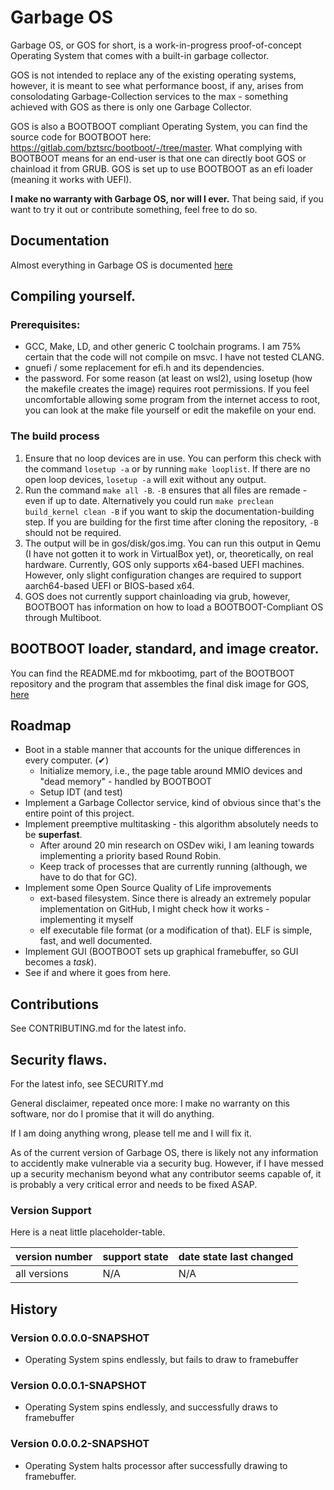 # Garbage OS
Garbage OS, or GOS for short, is a work-in-progress proof-of-concept Operating System that comes with a built-in garbage collector.

GOS is not intended to replace any of the existing operating systems, however, it is meant to see what performance boost, if any, arises from consolodating Garbage-Collection 
services to the max - something achieved with GOS as there is only one Garbage Collector. 

GOS is also a BOOTBOOT compliant Operating System, you can find the source code for BOOTBOOT here: https://gitlab.com/bztsrc/bootboot/-/tree/master.
What complying with BOOTBOOT means for an end-user is that one can directly boot GOS or chainload it from GRUB. GOS is set up to use BOOTBOOT as an efi loader (meaning it works with UEFI).

__**I make no warranty with Garbage OS, nor will I ever.**__
That being said, if you want to try it out or contribute something, feel free to do so.

## Documentation
Almost everything in Garbage OS is documented [here](https://natara1939344.github.io/garbage-os/)

## Compiling yourself.

### Prerequisites:

 - GCC, Make, LD, and other generic C toolchain programs. I am 75% certain that the code will not compile on msvc. I have not tested CLANG.
 - gnuefi / some replacement for efi.h and its dependencies. 
 - the password. For some reason (at least on wsl2), using losetup (how the makefile creates the image) requires root permissions. If you feel uncomfortable allowing some program from the internet access to root, you can look at the make file yourself or edit the makefile on your end. 

### The build process
1. Ensure that no loop devices are in use. You can perform this check with the command `losetup -a` or by running `make looplist`. If there are no open loop devices, `losetup -a` will exit without any output. 
2. Run the command `make all -B`. `-B` ensures that all files are remade - even if up to date. Alternatively you could run `make preclean build_kernel clean -B` if you want to skip the documentation-building step. If you are building for the first time after cloning the repository, `-B` should not be required.
3. The output will be in gos/disk/gos.img. You can run this output in Qemu (I have not gotten it to work in VirtualBox yet), or, theoretically, on real hardware. Currently, GOS only supports x64-based UEFI machines. However, only slight configuration changes are required to support aarch64-based UEFI or BIOS-based x64. 
4. GOS does not currently support chainloading via grub, however, BOOTBOOT has information on how to load a BOOTBOOT-Compliant OS through Multiboot.

## BOOTBOOT loader, standard, and image creator.
You can find the README.md for mkbootimg, part of the BOOTBOOT repository and the program that assembles the final disk image for GOS, [here](./mkbootimg/README.md)

## Roadmap
 - Boot in a stable manner that accounts for the unique differences in every computer. (✔)
   + Initialize memory, i.e., the page table around MMIO devices and "dead memory" - handled by BOOTBOOT
   + Setup IDT (and test)
 - Implement a Garbage Collector service, kind of obvious since that's the entire point of this project.
 - Implement preemptive multitasking - this algorithm absolutely needs to be **superfast**.
   + After around 20 min research on OSDev wiki, I am leaning towards implementing a priority based Round Robin.
   + Keep track of processes that are currently running (although, we have to do that for GC).
 - Implement some Open Source Quality of Life improvements
   + ext-based filesystem. Since there is already an extremely popular implementation on GitHub, I might check how it works - implementing it myself
   + elf executable file format (or a modification of that). ELF is simple, fast, and well documented.
 - Implement GUI (BOOTBOOT sets up graphical framebuffer, so GUI becomes a *task*).
 - See if and where it goes from here.

## Contributions
See CONTRIBUTING.md for the latest info.

## Security flaws.
For the latest info, see SECURITY.md

General disclaimer, repeated once more: I make no warranty on this software, nor do I promise that it will do anything.

If I am doing anything wrong, please tell me and I will fix it.

As of the current version of Garbage OS, there is likely not any information to accidently make vulnerable via a security bug. However, if I have messed up a security mechanism beyond what any contributor seems capable of, it is probably a very critical error and needs to be fixed ASAP.

### Version Support

Here is a neat little placeholder-table.

| version number | support state | date state last changed |
| -------------- | ------------- | ----------------------- |
| all versions   |      N/A      |           N/A           |

## History

### Version 0.0.0.0-SNAPSHOT
 - Operating System spins endlessly, but fails to draw to framebuffer
### Version 0.0.0.1-SNAPSHOT
 - Operating System spins endlessly, and successfully draws to framebuffer
### Version 0.0.0.2-SNAPSHOT
 - Operating System halts processor after successfully drawing to framebuffer.